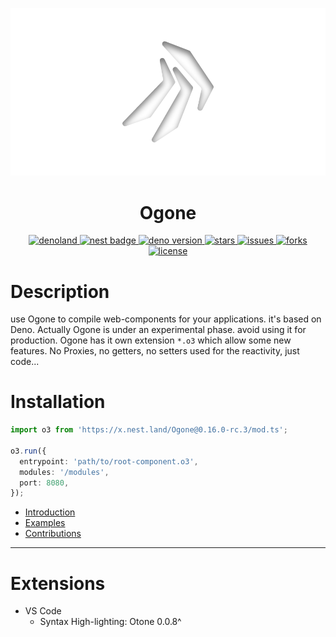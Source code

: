 
<p align="center">
  <img src="https://github.com/SRNV/Ogone/raw/master/public/neum-ogone-1.png">
</p>
<h1 align="center">Ogone</h1>
<p align="center">
   <a href="https://deno.land/x/ogone">
     <img alt="denoland" src="http://img.shields.io/badge/available%20on-deno.land/x-black.svg?style=plastic&logo=deno&labelColor=lightgrey">
   </a>
   <a href="https://nest.land/package/Ogone">
     <img alt="nest badge" src="https://nest.land/badge.svg">
   </a>
   <a href="https://github.com/denoland/deno">
     <img alt="deno version" src="https://img.shields.io/badge/deno-^1.3.0-lightgrey/x-black.svg?logo=deno">
   </a>
    <a href="https://github.com/SRNV/Ogone/stargazers">
     <img alt="stars" src="https://img.shields.io/github/stars/SRNV/Ogone">
   </a>
   <a href="https://github.com/SRNV/Ogone/issues">
     <img alt="issues" src="https://img.shields.io/github/issues/SRNV/Ogone">
   </a>
   <a href="https://github.com/SRNV/Ogone/forks">
     <img alt="forks" src="https://img.shields.io/github/forks/SRNV/Ogone">
   </a>
   <a href="https://github.com/SRNV/Ogone">
     <img alt="license" src="https://img.shields.io/github/license/SRNV/Ogone">
   </a>
</p>

# Description

use Ogone to compile web-components for your applications. it's based on Deno.
Actually Ogone is under an experimental phase. avoid using it for production.
Ogone has it own extension `*.o3` which allow some new features.
No Proxies, no getters, no setters used for the reactivity, just code...

# Installation

```typescript
import o3 from 'https://x.nest.land/Ogone@0.16.0-rc.3/mod.ts';

o3.run({
  entrypoint: 'path/to/root-component.o3',
  modules: '/modules',
  port: 8080,
});
```

- [Introduction](https://github.com/SRNV/Ogone/tree/master/docs/introduction.md)
- [Examples](https://github.com/SRNV/Ogone/tree/master/docs/examples.md)
- [Contributions](https://github.com/SRNV/Ogone/tree/master/docs/contributions.md)


---

# Extensions
  - VS Code
    - Syntax High-lighting: Otone 0.0.8^
